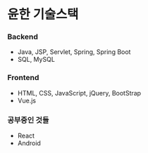 # 윤한 기술스택

### Backend

 - Java, JSP, Servlet, Spring, Spring Boot
 - SQL, MySQL

### Frontend

- HTML, CSS, JavaScript, jQuery, BootStrap
- Vue.js

### 공부중인 것들

- React
- Android

